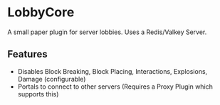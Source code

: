 # LobbyCore
A small paper plugin for server lobbies.
Uses a Redis/Valkey Server.

## Features
- Disables Block Breaking, Block Placing, Interactions, Explosions, Damage (configurable)
- Portals to connect to other servers (Requires a Proxy Plugin which supports this)